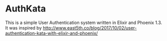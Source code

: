 # AuthKata

This is a simple User Authentication system written in Elixir and Phoenix 1.3.  It was inspired by http://www.east5th.co/blog/2017/10/02/user-authentication-kata-with-elixir-and-phoenix/
